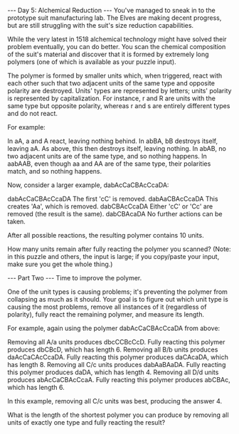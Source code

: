 
--- Day 5: Alchemical Reduction ---
You've managed to sneak in to the prototype suit manufacturing lab.  The Elves are making decent progress, but are still struggling with the suit's size reduction capabilities.


While the very latest in 1518 alchemical technology might have solved their problem eventually, you can do better.  You scan the chemical composition of the suit's material and discover that it is formed by extremely long polymers (one of which is available as your puzzle input).


The polymer is formed by smaller units which, when triggered, react with each other such that two adjacent units of the same type and opposite polarity are destroyed. Units' types are represented by letters; units' polarity is represented by capitalization.  For instance, r and R are units with the same type but opposite polarity, whereas r and s are entirely different types and do not react.


For example:



In aA, a and A react, leaving nothing behind.
In abBA, bB destroys itself, leaving aA.  As above, this then destroys itself, leaving nothing.
In abAB, no two adjacent units are of the same type, and so nothing happens.
In aabAAB, even though aa and AA are of the same type, their polarities match, and so nothing happens.



Now, consider a larger example, dabAcCaCBAcCcaDA:


dabAcCaCBAcCcaDA  The first 'cC' is removed.
dabAaCBAcCcaDA    This creates 'Aa', which is removed.
dabCBAcCcaDA      Either 'cC' or 'Cc' are removed (the result is the same).
dabCBAcaDA        No further actions can be taken.



After all possible reactions, the resulting polymer contains 10 units.


How many units remain after fully reacting the polymer you scanned? (Note: in this puzzle and others, the input is large; if you copy/paste your input, make sure you get the whole thing.)


--- Part Two ---
Time to improve the polymer.


One of the unit types is causing problems; it's preventing the polymer from collapsing as much as it should.  Your goal is to figure out which unit type is causing the most problems, remove all instances of it (regardless of polarity), fully react the remaining polymer, and measure its length.


For example, again using the polymer dabAcCaCBAcCcaDA from above:



Removing all A/a units produces dbcCCBcCcD. Fully reacting this polymer produces dbCBcD, which has length 6.
Removing all B/b units produces daAcCaCAcCcaDA. Fully reacting this polymer produces daCAcaDA, which has length 8.
Removing all C/c units produces dabAaBAaDA. Fully reacting this polymer produces daDA, which has length 4.
Removing all D/d units produces abAcCaCBAcCcaA. Fully reacting this polymer produces abCBAc, which has length 6.



In this example, removing all C/c units was best, producing the answer 4.


What is the length of the shortest polymer you can produce by removing all units of exactly one type and fully reacting the result?


